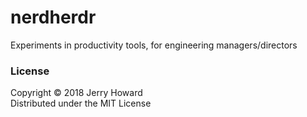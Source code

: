 # nerdherdr
Experiments in productivity tools, for engineering managers/directors

### License
Copyright © 2018 Jerry Howard<br/>
Distributed under the MIT License
